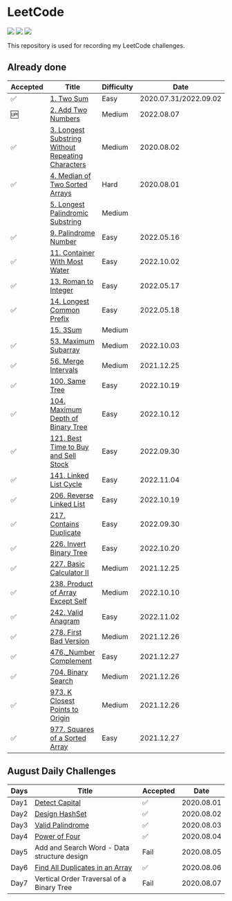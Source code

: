 # LeetCode 
[![](https://img.shields.io/badge/Language-Python3%20&%20Go-blue)](./README.md) [![](https://img.shields.io/badge/Status-Updating-lightgrey)](./README.md) [![](https://img.shields.io/badge/Daily%20Challenge-In%20Progress-red)](https://leetcode.com/explore/challenge/card/august-leetcoding-challenge) 

This repository is used for recording my LeetCode challenges.

## Already done

| **Accepted** | **Title** | **Difficulty** | **Date** | Language |
| -------- | --------- | --------- | --------- | --------- |
| ✅ | [1. Two Sum](https://leetcode.com/problems/two-sum) | Easy | 2020.07.31/2022.09.02 | Python |
| 🆙 | [2. Add Two Numbers](https://leetcode.com/problems/add-two-numbers) | Medium | 2022.08.07 | Python |
| ✅ | [3. Longest Substring Without Repeating Characters](https://leetcode.com/problems/longest-substring-without-repeating-characters) | Medium | 2020.08.02 | Python |
| ✅ | [4. Median of Two Sorted Arrays](https://leetcode.com/problems/median-of-two-sorted-arrays) | Hard | 2020.08.01 | Python |
|  | [5. Longest Palindromic Substring](https://leetcode.com/problems/longest-palindromic-substring) | Medium |  |  |
| ✅ | [9. Palindrome Number](https://leetcode.com/problems/palindrome-number/) | Easy | 2022.05.16 | Go |
| ✅ | [11. Container With Most Water](https://leetcode.com/problems/container-with-most-water/) | Easy | 2022.10.02 | Python |
| ✅ | [13. Roman to Integer](https://leetcode.com/problems/roman-to-integer/) | Easy | 2022.05.17 | Go |
| ✅ | [14. Longest Common Prefix](https://leetcode.com/problems/longest-common-prefix/) | Easy | 2022.05.18 | Python / Go |
|  | [15. 3Sum](https://leetcode.com/problems/3sum/) | Medium |  |  |
| ✅ | [53. Maximum Subarray](https://leetcode.com/problems/maximum-subarray/) | Medium | 2022.10.03 | Python |
| ✅ | [56. Merge Intervals](https://leetcode.com/problems/merge-intervals/) | Medium | 2021.12.25 | Python |
| ✅ | [100. Same Tree](https://leetcode.com/problems/same-tree/) | Easy | 2022.10.19 | Python |
| ✅ | [104. Maximum Depth of Binary Tree](https://leetcode.com/problems/maximum-depth-of-binary-tree/) | Easy | 2022.10.12 | Python |
| ✅ | [121. Best Time to Buy and Sell Stock](https://leetcode.com/problems/best-time-to-buy-and-sell-stock/) | Easy | 2022.09.30 | Python |
| ✅ | [141. Linked List Cycle](https://leetcode.com/problems/linked-list-cycle/) | Easy | 2022.11.04 | Python |
| ✅ | [206. Reverse Linked List](https://leetcode.com/problems/reverse-linked-list/) | Easy | 2022.10.19 | Python |
| ✅ | [217. Contains Duplicate](https://leetcode.com/problems/contains-duplicate/) | Easy | 2022.09.30 | Python |
| ✅ | [226. Invert Binary Tree](https://leetcode.com/problems/invert-binary-tree/) | Easy | 2022.10.20 | Python |
| ✅ | [227. Basic Calculator II](https://leetcode.com/problems/basic-calculator-ii/) | Medium | 2021.12.25 | Python |
| ✅ | [238. Product of Array Except Self](https://leetcode.com/problems/product-of-array-except-self/) | Medium | 2022.10.10 | Python |
| ✅ | [242. Valid Anagram](https://leetcode.com/problems/valid-anagram/) | Easy | 2022.11.02 | Python |
| ✅ | [278. First Bad Version](https://leetcode.com/problems/first-bad-version/) | Medium | 2021.12.26 | Python |
| ✅ | [476._Number Complement](https://leetcode.com/problems/number-complement/) | Easy | 2021.12.27 | Python |
| ✅ | [704. Binary Search](https://leetcode.com/problems/binary-search/) | Medium | 2021.12.26 | Python |
| ✅ | [973. K Closest Points to Origin](https://leetcode.com/problems/k-closest-points-to-origin/) | Medium | 2021.12.26 | Python |
| ✅ | [977. Squares of a Sorted Array](https://leetcode.com/problems/squares-of-a-sorted-array/) | Easy | 2021.12.27 | Python |


## August Daily Challenges

| Days | **Title** | **Accepted** | **Date** |
| -------- | --------- | --------- | --------- |
| Day1 | [Detect Capital](./August_LeetCoding_Challenge/day1.py) | ✅ | 2020.08.01 |
| Day2 | [Design HashSet](./August_LeetCoding_Challenge/day2.py) | ✅ | 2020.08.02 |
| Day3 | [Valid Palindrome](./August_LeetCoding_Challenge/day3.py) | ✅ | 2020.08.03 |
| Day4 | [Power of Four](./August_LeetCoding_Challenge/day4.py) | ✅ | 2020.08.04 |
| Day5 | Add and Search Word - Data structure design | Fail | 2020.08.05 |
| Day6 | [Find All Duplicates in an Array](./August_LeetCoding_Challenge/day6.py) | ✅ | 2020.08.06 |
| Day7 | Vertical Order Traversal of a Binary Tree | Fail | 2020.08.07 |
